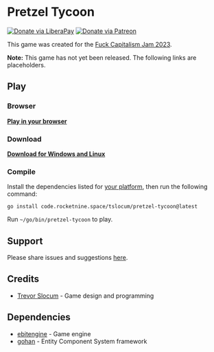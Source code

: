 # Pretzel Tycoon
[![Donate via LiberaPay](https://img.shields.io/liberapay/receives/rocketnine.space.svg?logo=liberapay)](https://liberapay.com/rocketnine.space)
[![Donate via Patreon](https://img.shields.io/badge/dynamic/json?color=%23e85b46&label=Patreon&query=data.attributes.patron_count&suffix=%20patrons&url=https%3A%2F%2Fwww.patreon.com%2Fapi%2Fcampaigns%2F5252223)](https://www.patreon.com/rocketnine)

This game was created for the [Fuck Capitalism Jam 2023](https://itch.io/jam/fuck-capitalism-jam-2023).

**Note:** This game has not yet been released. The following links are placeholders. 

## Play

### Browser

[**Play in your browser**](https://rocketnine.itch.io/pretzel-tycoon)

### Download

[**Download for Windows and Linux**](https://rocketnine.itch.io/pretzel-tycoon#download)

### Compile

Install the dependencies listed for [your platform](https://github.com/hajimehoshi/ebiten/blob/main/README.md#platforms),
then run the following command:

`go install code.rocketnine.space/tslocum/pretzel-tycoon@latest`

Run `~/go/bin/pretzel-tycoon` to play.

## Support

Please share issues and suggestions [here](https://code.rocketnine.space/tslocum/pretzel-tycoon/issues).

## Credits

- [Trevor Slocum](https://rocketnine.space) - Game design and programming

## Dependencies

- [ebitengine](https://github.com/hajimehoshi/ebiten) - Game engine
- [gohan](https://code.rocketnine.space/tslocum/gohan) - Entity Component System framework
